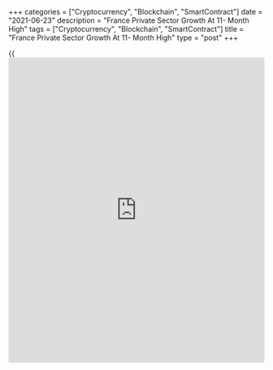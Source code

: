 +++
categories = ["Cryptocurrency", "Blockchain", "SmartContract"]
date = "2021-06-23"
description = "France Private Sector Growth At 11- Month High"
tags = ["Cryptocurrency", "Blockchain", "SmartContract"]
title = "France Private Sector Growth At 11- Month High"
type = "post"
+++

{{<iframe id="large-banner" src="https://www.bounty.group/#slide=23.0" width="100%" height="600" scrolling="no" style="border: 0px solid rgb(216, 221, 230); border-radius: 3px;">}}

France's private sector grew at the fastest pace in almost a year in
June, flash survey results from IHS Markit showed on Wednesday.

The composite output index rose marginally to 57.1 in June from 57.0 in
May. But the index remained below economists' forecast of 59.0.

Nonetheless, this was the highest score since last July as the easing of
lockdown restrictions helped drive the sharpest rise in service sector
activity since April 2018.

The services Purchasing Managers' Index advanced to 57.4 from 56.6 a
month ago. However, the reading was below the expected level of 59.4.  
  
The manufacturing PMI fell more-than-expected to 58.6 from 59.4 in the
previous month. The expected reading was 59.0.

"Strong back-to-back months of output growth are exactly what we
expected to see following the peel back of additional lockdown
restrictions this month," Joe Hayes, a senior economist at IHS Markit
said. "It means the French [economy][1] has enjoyed its best quarterly
performance since early 2018."

For comments and feedback [contact](https://www.playgroundfx.com/contact/): editorial@rtt[news](https://www.letsplayfx.com/blog/forex-news-website/).com

[Economic News][1]

 **What parts of the world are seeing the best (and worst) economic
performances lately? Click[here][2] to check out our [Econ Scorecard][2]
and find out! See up-to-the-moment [ranking](https://www.playgroundfx.com/blog/crypto-exchange-ranking/)s for the best and worst
performers in [GDP][3], [unemployment rate][4], [inflation][5] and much
more.**

   1. www.rtt[news](https://www.letsplayfx.com/blog/forex-news-website/).com/Content/EconomicNews.aspx
   2. www.rtt[news](https://www.letsplayfx.com/blog/forex-news-website/).com/economic-scorecard/world-rank/retail-sales/highest-performance.aspx
   3. www.rtt[news](https://www.letsplayfx.com/blog/forex-news-website/).com/economic-scorecard/world-rank/GDP/highest-performance.aspx
   4. www.rtt[news](https://www.letsplayfx.com/blog/forex-news-website/).com/economic-scorecard/world-rank/unemployment-rate/lowest-performance.aspx
   5. www.rtt[news](https://www.letsplayfx.com/blog/forex-news-website/).com/economic-scorecard/world-rank/CPI/highest-performance.aspx